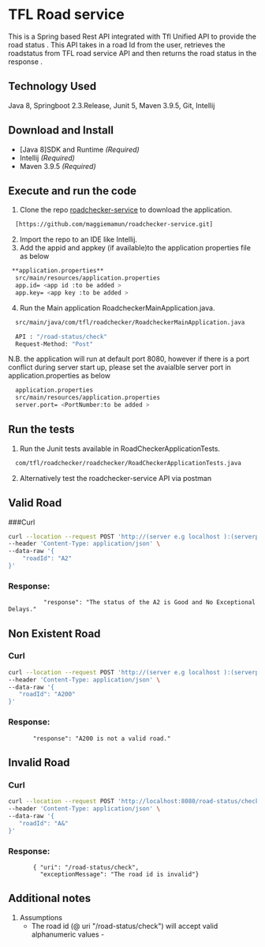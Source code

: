 # TFL Road service

This is a Spring based Rest API integrated with Tfl Unified API to provide the road status . This API takes in a road Id from the user, retrieves the roadstatus from TFL road service API and then returns the road status in the response .

## Technology Used
Java 8, Springboot 2.3.Release,  Junit 5, Maven 3.9.5, Git, Intellij

## Download and Install
- [Java 8]SDK and  Runtime _(Required)_
- Intellij _(Required)_
- Maven 3.9.5 _(Required)_

## Execute and run the code
1. Clone the repo [roadchecker-service](https://github.com/maggiemamun/roadchecker-service.git) to download the application.

```bash
  [https://github.com/maggiemamun/roadchecker-service.git]
```
2. Import the repo to an IDE like Intellij.
3. Add the appid and appkey (if available)to the application properties file as below
```bash
 **application.properties**
  src/main/resources/application.properties
  app.id= <app id :to be added >
  app.key= <app key :to be added >
```

4. Run the Main application RoadcheckerMainApplication.java.
   
```bash
  src/main/java/com/tfl/roadchecker/RoadcheckerMainApplication.java
```
```bash
  API : "/road-status/check"
  Request-Method: "Post"
```


N.B. the application will run at default port 8080, however if there is  a port conflict during server start up, please set the avaialble server  port in application.properties as below
```bash
  application.properties
  src/main/resources/application.properties
  server.port= <PortNumber:to be added >
```

## Run the tests 
1. Run the Junit tests available in  RoadCheckerApplicationTests.
   
```bash
  com/tfl/roadchecker/roadchecker/RoadCheckerApplicationTests.java
```
2. Alternatively test the roadchecker-service API via postman

## Valid Road
###Curl
```bash
curl --location --request POST 'http://(server e.g localhost ):(serverport e.g 8080)/road-status/check' \
--header 'Content-Type: application/json' \
--data-raw '{
    "roadId": "A2"  
}'
```

### Response:
              "response": "The status of the A2 is Good and No Exceptional Delays."



## Non Existent Road
### Curl
 ```bash
curl --location --request POST 'http://(server e.g localhost ):(serverport e.g 8080)/road-status/check' \
--header 'Content-Type: application/json' \
--data-raw '{
    "roadId": "A200"
}'
```

### Response:  
           "response": "A200 is not a valid road."
                
## Invalid Road
### Curl
 ```bash
curl --location --request POST 'http://localhost:8080/road-status/check' \
--header 'Content-Type: application/json' \
--data-raw '{
    "roadId": "A&"
}'
```

### Response: 
           { "uri": "/road-status/check",
             "exceptionMessage": "The road id is invalid"}
    
## Additional notes
1. Assumptions
    - The road id (@ uri "/road-status/check")  will accept valid alphanumeric values - 

